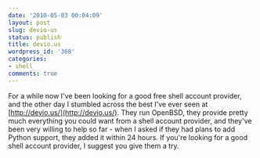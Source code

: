 ```yaml
---
date: '2010-05-03 00:04:09'
layout: post
slug: devio-us
status: publish
title: devio.us
wordpress_id: '368'
categories:
- shell
comments: true
---
```


For a while now I've been looking for a good free shell account provider, and the other day I stumbled across the best I've ever seen at [http://devio.us/](http://devio.us/). They run OpenBSD, they provide pretty much everything you could want from a shell account provider, and they've been very willing to help so far - when I asked if they had plans to add Python support, they added it within 24 hours. If you're looking for a good shell account provider, I suggest you give them a try.
